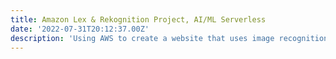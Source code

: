 ```yaml
---
title: Amazon Lex & Rekognition Project, AI/ML Serverless
date: '2022-07-31T20:12:37.00Z'
description: 'Using AWS to create a website that uses image recognition and chatbot'
---
```

